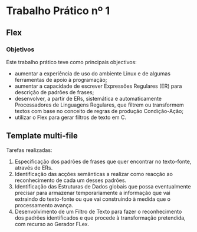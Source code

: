 # Trabalho Prático nº 1
## Flex

### Objetivos
Este trabalho prático teve como principais objectivos:
* aumentar a experiência de uso do ambiente Linux e de algumas ferramentas de apoio à programação;
* aumentar a capacidade de escrever Expressões Regulares (ER) para descrição de padrões de frases;
* desenvolver, a partir de ERs, sistemática e automaticamente Processadores de Linguagens Regulares, que filtrem ou transformem textos com base no conceito de regras de produção Condição-Ação;
* utilizar o Flex para gerar filtros de texto em C.

## Template multi-file
Tarefas realizadas:
1. Especificação dos padrões de frases que quer encontrar no texto-fonte, através de ERs.
2. Identificação das acções semânticas a realizar como reacção ao reconhecimento de cada um desses padrões.
3. Identificação das Estruturas de Dados globais que possa eventualmente precisar para armazenar temporariamente a informação que vai extraindo do texto-fonte ou que vai construindo à medida que o processamento avança.
4. Desenvolvimento de um Filtro de Texto para fazer o reconhecimento dos padrões identificados e que procede à transformação pretendida, com recurso ao Gerador FLex.
